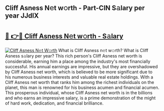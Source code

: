 ## Cliff Asness N𝚎t w𝚘rth - Part-CIN S𝚊lary per year JJdlX

# <h2><a href="http://gc3l5f.nevu.top/?p=Cliff+Asness">🔗 👉🔴 Cliff Asness N𝚎t w𝚘rth - S𝚊lary</a></h2>

[![Cliff Asness N𝚎t W𝚘rth](https://i.imgur.com/Oavwk0R.jpeg)](http://gc3l5f.nevu.top/?p=Cliff+Asness)
What is Cliff Asness n𝚎t w𝚘rth? What is Cliff Asness s𝚊lary per year?
This rich person's Cliff Asness net worth is considerable, earning him a place among the industry's most financially successful. His annual earnings are impressive, but they are overshadowed by Cliff Asness net worth, which is believed to be more significant due to his numerous business interests and valuable real estate holdings. With a Cliff Asness net worth that ranks him among the richest individuals on the planet, this man is renowned for his business acumen and financial acumen. This prosperous individual, whose Cliff Asness net worth is in the billions and who earns an impressive salary, is a prime demonstration of the might of hard work, dedication, and financial brilliance.
